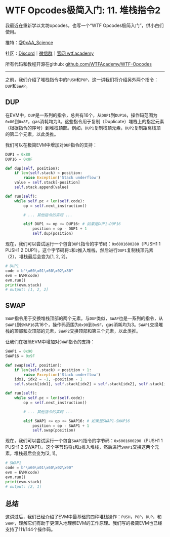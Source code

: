 # WTF Opcodes极简入门: 11. 堆栈指令2

我最近在重新学以太坊opcodes，也写一个“WTF Opcodes极简入门”，供小白们使用。

推特：[@0xAA_Science](https://twitter.com/0xAA_Science)

社区：[Discord](https://discord.gg/5akcruXrsk)｜[微信群](https://docs.google.com/forms/d/e/1FAIpQLSe4KGT8Sh6sJ7hedQRuIYirOoZK_85miz3dw7vA1-YjodgJ-A/viewform?usp=sf_link)｜[官网 wtf.academy](https://wtf.academy)

所有代码和教程开源在github: [github.com/WTFAcademy/WTF-Opcodes](https://github.com/WTFAcademy/WTF-Opcodes)

-----

之前，我们介绍了堆栈指令中的`PUSH`和`POP`，这一讲我们将介绍另外两个指令：`DUP`和`SWAP`。

## DUP

在EVM中，`DUP`是一系列的指令，总共有16个，从`DUP1`到`DUP16`，操作码范围为`0x80`到`0x8F`，gas消耗均为3。这些指令用于复制（Duplicate）堆栈上的指定元素（根据指令的序号）到堆栈顶部。例如，`DUP1`复制栈顶元素，`DUP2`复制距离栈顶的第二个元素，以此类推。

我们可以在极简EVM中增加对`DUP`指令的支持：

```python
DUP1 = 0x80
DUP16 = 0x8F

def dup(self, position):
    if len(self.stack) < position:
        raise Exception('Stack underflow')
    value = self.stack[-position]
    self.stack.append(value)

def run(self):
    while self.pc < len(self.code):
        op = self.next_instruction()

        # ... 其他指令的实现 ...

        elif DUP1 <= op <= DUP16: # 如果是DUP1-DUP16
            position = op - DUP1 + 1
            self.dup(position)
```

现在，我们可以尝试运行一个包含`DUP1`指令的字节码：`0x6001600280`（PUSH1 1 PUSH1 2 DUP1）。这个字节码将`1`和`2`推入堆栈，然后进行`DUP1`复制栈顶元素（2），堆栈最后会变为[1, 2, 2]。

```python
# DUP1
code = b"\x60\x01\x60\x02\x80"
evm = EVM(code)
evm.run()
print(evm.stack)  
# output: [1, 2, 2]
```

## SWAP

`SWAP`指令用于交换堆栈顶部的两个元素。与`DUP`类似，`SWAP`也是一系列的指令，从`SWAP1`到`SWAP16`共16个，操作码范围为`0x90`到`0x9F`，gas消耗均为3。`SWAP1`交换堆栈的顶部和次顶部的元素，`SWAP2`交换顶部和第三个元素，以此类推。

让我们在极简EVM中增加对`SWAP`指令的支持：

```python
SWAP1 = 0x90
SWAP16 = 0x9F

def swap(self, position):
    if len(self.stack) < position + 1:
        raise Exception('Stack underflow')
    idx1, idx2 = -1, -position - 1
    self.stack[idx1], self.stack[idx2] = self.stack[idx2], self.stack[idx1]

def run(self):
    while self.pc < len(self.code):
        op = self.next_instruction()

        # ... 其他指令的实现 ...

        elif SWAP1 <= op <= SWAP16: # 如果是SWAP1-SWAP16
            position = op - SWAP1 + 1
            self.swap(position)
```

现在，我们可以尝试运行一个包含`SWAP1`指令的字节码：`0x6001600290`（PUSH1 1 PUSH1 2 SWAP1）。这个字节码将`1`和`2`推入堆栈，然后进行`SWAP1`交换这两个元素，堆栈最后会变为[2, 1]。

```python
# SWAP1
code = b"\x60\x01\x60\x02\x90"
evm = EVM(code)
evm.run()
print(evm.stack)  
# output: [2, 1]
```

## 总结

这讲过后，我们已经介绍了EVM中最基础的四种堆栈操作：`PUSH`，`POP`，`DUP`，和`SWAP`，理解它们有助于更深入地理解EVM的工作原理。我们写的极简EVM也已经支持了111/144个操作码。